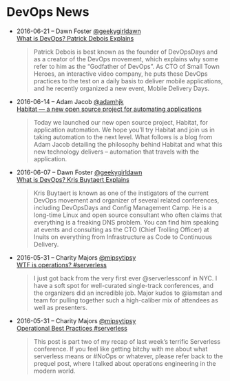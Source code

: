 DevOps News
===========

- 2016-06-21 – Dawn Foster [@geekygirldawn](https://twitter.com/geekygirldawn)  
  [What is DevOps? Patrick Debois Explains](https://www.linux.com/blog/what-devops-patrick-debois-explains)

  > Patrick Debois is best known as the founder of DevOpsDays and as a creator of the DevOps movement, which explains why some refer to him as the “Godfather of DevOps”. As CTO of Small Town Heroes, an interactive video company, he puts these DevOps practices to the test on a daily basis to deliver mobile applications, and he recently organized a new event, Mobile Delivery Days.

- 2016-06-14 – Adam Jacob [@adamhjk](https://twitter.com/adamhjk)  
  [Habitat — a new open source project for automating applications](https://www.chef.io/blog/2016/06/14/introducing-habitat/)

  > Today we launched our new open source project, Habitat, for application automation. We hope you’ll try Habitat and join us in taking automation to the next level. What follows is a blog from Adam Jacob detailing the philosophy behind Habitat and what this new technology delivers – automation that travels with the application.

- 2016-06-07 – Dawn Foster [@geekygirldawn](https://twitter.com/geekygirldawn)  
  [What is DevOps? Kris Buytaert Explains](https://www.linux.com/blog/what-devops-kris-buytaert-explains)

  > Kris Buytaert is known as one of the instigators of the current DevOps movement and organizer of several related conferences, including DevOpsDays and Config Management Camp. He is a long-time Linux and open source consultant who often claims that everything is a freaking DNS problem. You can find him speaking at events and consulting as the CTO (Chief Trolling Officer) at Inuits on everything from Infrastructure as Code to Continuous Delivery.

- 2016-05-31 – Charity Majors [@mipsytipsy](https://twitter.com/mipsytipsy)  
  [WTF is operations? #serverless](https://charity.wtf/2016/05/31/wtf-is-operations-serverless/)

  > I just got back from the very first ever @serverlessconf in NYC.  I have a soft spot for well-curated single-track conferences, and the organizers did an incredible job.  Major kudos to @iamstan and team for pulling together such a high-caliber mix of attendees as well as presenters.

- 2016-05-31 – Charity Majors [@mipsytipsy](https://twitter.com/mipsytipsy)  
  [Operational Best Practices #serverless](https://charity.wtf/2016/05/31/wtf-is-operations-serverless/)

  > This post is part two of my recap of last week’s terrific Serverless conference.  If you feel like getting bitchy with me about what serverless means or #NoOps or whatever, please refer back to the prequel post, where I talked about operations engineering in the modern world.
